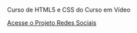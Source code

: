 Curso de HTML5 e CSS do Curso em Vídeo

 <a href="https://rafaaamorim.github.io/Projeto-Redes-Sociais/">Acesse o Projeto Redes Sociais</a>  

